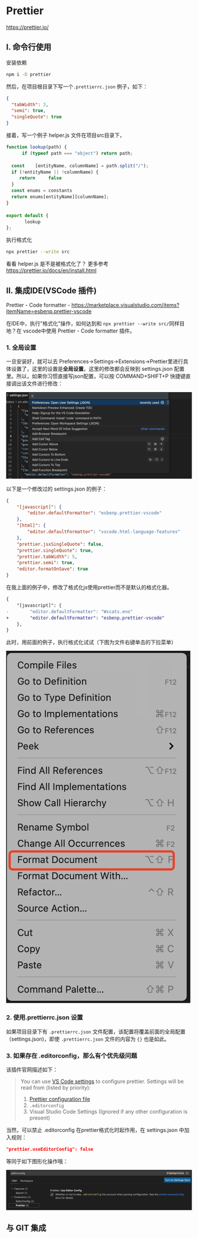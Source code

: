 # Prettier

https://prettier.io/

## I. 命令行使用

安装依赖

```bash
npm i -D prettier
```

然后，在项目根目录下写一个`.prettierrc.json` 例子，如下：

```json
{
  "tabWidth": 3,
  "semi": true,
  "singleQuote": true  
}
```

接着，写一个例子 helper.js 文件在项目src目录下，

```js
function lookup(path) {
      if (typeof path === "object") return path;

  const    [entityName, columnName] = path.split("/");
  if (!entityName || !columnName) {
     return     false
  }
  const enums = constants
  return enums[entityName][columnName];
}
    
export default {
       lookup
};
```

执行格式化
```bash
npx prettier --write src
```

看看 helper.js 是不是被格式化了？ 更多参考 https://prettier.io/docs/en/install.html

## II. 集成IDE(VSCode 插件)

Prettier - Code formatter - https://marketplace.visualstudio.com/items?itemName=esbenp.prettier-vscode

在IDE中，执行"格式化"操作，如何达到和  `npx prettier --write src/`同样目地？在 vscode中使用 Prettier - Code formatter 插件。

### 1. 全局设置

一旦安装好，就可以去 Preferences->Settings->Extensions->Prettier里进行具体设置了，这里的设置是**全局设置**，这里的修改都会反映到  settings.json 配置里。所以，如果你习惯直接写json配置，可以按 COMMAND+SHIFT+P 快捷键直接调出该文件进行修改：

![image-20230104000544649](images/image-20230104000544649.png)

以下是一个修改过的 settings.json 的例子：

```json
{
    "[javascript]": {
        "editor.defaultFormatter": "esbenp.prettier-vscode"
    },
    "[html]": {
        "editor.defaultFormatter": "vscode.html-language-features"
    },
    "prettier.jsxSingleQuote": false,
    "prettier.singleQuote": true,
    "prettier.tabWidth": 5,
    "prettier.semi": true,
    "editor.formatOnSave": true
}
```

在我上面的例子中，修改了格式化js使用prettier而不是默认的格式化器。

```diff
{
    "[javascript]": {
-        "editor.defaultFormatter": "Wscats.eno"
+        "editor.defaultFormatter": "esbenp.prettier-vscode"
    },
}
```

此时，用前面的例子，执行格式化试试（下图为文件右键单击的下拉菜单）

![image-20211203184041062.png](images/image-20211203184041062.png)

### 2. 使用.prettierrc.json 设置

如果项目目录下有 `.prettierrc.json` 文件配置，该配置将覆盖前面的全局配置（settings.json)，即使 `.prettierrc.json` 文件的内容为  `{}` 也是如此。

### 3. 如果存在 .editorconfig，那么有个优先级问题

该插件官网描述如下：

>You can use [VS Code settings](https://marketplace.visualstudio.com/items?itemName=esbenp.prettier-vscode#prettier-settings) to configure prettier. Settings will be read from (listed by priority):
> 1. [Prettier configuration file](https://prettier.io/docs/en/configuration.html)
> 2. `.editorconfig`
> 3. Visual Studio Code Settings (Ignored if any other configuration is present)

当然，可以禁止 .editorconfig 在prettier格式化时起作用，在 settings.json 中加入规则：

 ```json
 "prettier.useEditorConfig": false
 ```

等同于如下图形化操作哦：

![image-20211203184649238.png](images/image-20211203184649238-20230104000356049.png)

## 与 GIT 集成


